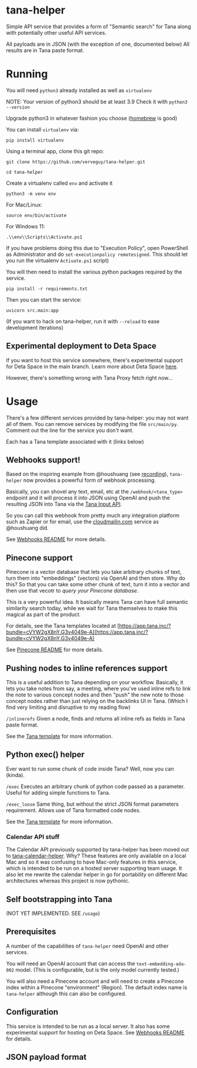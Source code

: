 # tana-helper
Simple API service that provides a form of "Semantic search" for Tana along with potentially other useful API services.

All payloads are in JSON (with the exception of one, documented below)
All results are in Tana paste format.

# Running
You will need `python3` already installed as well as `virtualenv`

NOTE: Your version of python3 should be at least 3.9
Check it with `python3 --version`

Upgrade python3 in whatever fashion you choose ([homebrew](https://brew.sh) is good)

You can install `virtualenv` via:

`pip install virtualenv`

Using a terminal app, clone this git repo:

`git clone https://github.com/verveguy/tana-helper.git`

`cd tana-helper`

Create a virtualenv called `env` and activate it

`python3 -m venv env` 

For Mac/Linux:

`source env/bin/activate`

For Windows 11:

 `.\\env\\Scripts\\Activate.ps1`
 
 If you have problems doing this due to "Execution Policy", open PowerShell as Administrator and do `set-executionpolicy remotesigned`. This should let you run the virtualenv `Activate.ps1` script)

You will then need to install the various python packages required by the service.

`pip install -r requirements.txt`

Then you can start the service:

`uvicorn src.main:app`

(If you want to hack on tana-helper, run it with `--reload` to ease development iterations)

## Experimental deployment to Deta Space
If you want to host this service somewhere, there's experimental support for Deta Space in the main branch. Learn more about Deta Space [here](https://deta.space/).

However, there's something wrong with Tana Proxy fetch right now...

# Usage

There's a few different services provided by tana-helper: you may not want all of them.
You can remove services by modifying the file `src/main/py`. Comment out the line for the service you don't want.

Each has a Tana template associated with it (links below)

## Webhooks support!

Based on the inspiring example from @houshuang (see [recording](https://share.cleanshot.com/PNDJjGp4)), `tana-helper` now provides a powerful form of webhook processing.

Basically, you can shovel any text, email, etc at the `/webhook/<tana_type>` endpoint and it will process it into JSON using OpenAI and push the resulting JSON into Tana via the [Tana Input API](https://help.tana.inc/tana-input-api.html).

So you can call this webhook from pretty much any integration platform such as Zapier or for email, use the [cloudmailin.com](https://cloudmailin.com) service as @houshuang did.

See [Webhooks README](./README_WEBHOOKS.md) for more details.

## Pinecone support

Pinecone is a vector database that lets you take arbitrary chunks of text, turn them into "embeddings" (vectors) via OpenAI and then store. Why do this? So that you can take some other chunk of text, turn it into a vector and then use that vecotr to _query your Pinecone database_.

This is a very powerful idea. It basically means Tana can have full semantic similarity search today, while we wait for Tana themselves to make this magical as part of the product.

For details, see the Tana templates located at [https://app.tana.inc/?bundle=cVYW2gX8nY.G3v4049e-A](https://app.tana.inc/?bundle=cVYW2gX8nY.G3v4049e-A)

See [Pinecone README](./README_PINECONE.md) for more details.

## Pushing nodes to inline references support

This is a useful addition to Tana depending on your workflow. Basically, it lets you take notes from say, a meeting, where you've used inline refs to link the note to various concept nodes and then "push" the new note to those concept nodes rather than just relying on the backlinks UI in Tana. (Which I find very limiting and disruptive to my reading flow)

`/inlinerefs` Given a node, finds and returns all inline refs as fields in Tana paste format.

See the [Tana template](https://app.tana.inc/?bundle=cVYW2gX8nY.Eb8g90_U2G) for more information.

## Python exec() helper

Ever want to run some chunk of code inside Tana? Well, now you can (kinda).

`/exec` Executes an arbitrary chunk of python code passed as a parameter. Useful for adding simple functions to Tana.

`/exec_loose` Same thing, but without the strict JSON format parameters requirement. Allows use of Tana formatted code nodes.

See the [Tana template](https://app.tana.inc/?bundle=cVYW2gX8nY.l7dQ2eDwJK) for more information.


### Calendar API stuff

The Calendar API previously supported by tana-helper has been moved out to [tana-calendar-helper](https://github.com/verveguy/tana-calendar-helper).
Why? These features are only available on a local Mac and so it was confusing to have Mac-only features in this service, which is intended to be run on a hosted server supporting team usage. It also let me rewrite the calendar helper in go for portability on different Mac architectures whereas this project is now pythonic.

## Self bootstrapping into Tana

(NOT YET IMPLEMENTED. SEE `/usage`)


## Prerequisites

A number of the capabilities of `tana-helper` need OpenAI and other services.

You will need an OpenAI account that can access the `text-embedding-ada-002` model. (This is configurable, but is the only model currently tested.)

You will also need a Pinecone account and will need to create a Pinecone index within a Pinecone "environment" (Region). The default index name is `tana-helper` although this can also be configured.

## Configuration
This service is intended to be run as a local server. It also has some experimental support for hosting on Deta Space. See [Webhooks README](./README_WEBHOOKS.md) for details.

## JSON payload format

